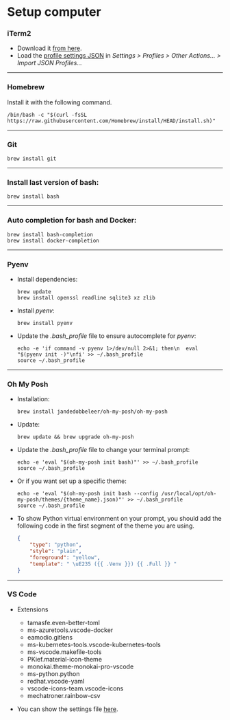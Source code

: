 # Setup computer

### iTerm2

- Download it [from here](https://iterm2.com/downloads.html).
- Load the [profile settings JSON](./iterm2/default-profile.json) in _Settings > Profiles > Other Actions... > Import JSON Profiles..._

---

### Homebrew

Install it with the following command.
```shell
/bin/bash -c "$(curl -fsSL https://raw.githubusercontent.com/Homebrew/install/HEAD/install.sh)"
```
---

### __Git__

```shell
brew install git
```

---

### Install last version of __bash__:

```shell
brew install bash
```

---

### Auto completion for __bash__ and __Docker__:

```shell
brew install bash-completion
brew install docker-completion
```
---

### __Pyenv__

- Install dependencies:

    ```shell
    brew update
    brew install openssl readline sqlite3 xz zlib
    ```

- Install _pyenv_:

    ```shell
    brew install pyenv
    ```

- Update the _.bash_profile_ file to ensure autocomplete for _pyenv_:

    ```shell
    echo -e 'if command -v pyenv 1>/dev/null 2>&1; then\n  eval "$(pyenv init -)"\nfi' >> ~/.bash_profile
    source ~/.bash_profile
    ```

---

### Oh My Posh

- Installation:

    ```shell
    brew install jandedobbeleer/oh-my-posh/oh-my-posh
    ```

- Update:

    ```shell
    brew update && brew upgrade oh-my-posh
    ```

- Update the _.bash_profile_ file to change your terminal prompt:

    ```shell
    echo -e 'eval "$(oh-my-posh init bash)"' >> ~/.bash_profile
    source ~/.bash_profile
    ```

- Or if you want set up a specific theme:

    ```shell
    echo -e 'eval "$(oh-my-posh init bash --config /usr/local/opt/oh-my-posh/themes/{theme_name}.json)"' >> ~/.bash_profile
    source ~/.bash_profile
    ```

- To show Python virtual environment on your prompt, you should add the following code in the first segment of the theme you are using.

    ```json
    {
        "type": "python",
        "style": "plain",
        "foreground": "yellow",
        "template": " \uE235 ({{ .Venv }}) {{ .Full }} "
    }
    ```

---

### VS Code

- Extensions

    - tamasfe.even-better-toml
    - ms-azuretools.vscode-docker
    - eamodio.gitlens
    - ms-kubernetes-tools.vscode-kubernetes-tools
    - ms-vscode.makefile-tools
    - PKief.material-icon-theme
    - monokai.theme-monokai-pro-vscode
    - ms-python.python
    - redhat.vscode-yaml
    - vscode-icons-team.vscode-icons
    - mechatroner.rainbow-csv

- You can show the settings file [here](./vscode/settings.json).

